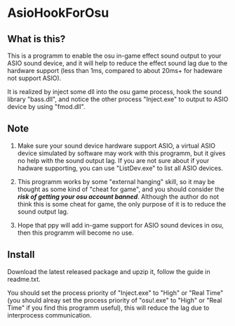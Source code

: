 # AsioHookForOsu

## What is this?

This is a programm to enable the osu in-game effect sound output to your ASIO sound device, and it will help to reduce the effect sound lag due to the hardware support (less than 1ms, compared to about 20ms+ for hadeware not support ASIO).

It is realized by inject some dll into the osu game process, hook the sound library "bass.dll", and notice the other process "Inject.exe" to output to ASIO device by using "fmod.dll".

## Note

1. Make sure your sound device hardware support ASIO,  a virtual ASIO device simulated by software may work with this programm, but it gives no help with the sound output lag. If you are not sure about if your hadware supporting, you can use "ListDev.exe" to list all ASIO devices.

2. This programm works by some "external hanging" skill, so it may be thought as some kind of "cheat for game", and you should consider the ***risk of getting your osu account banned***. Although the author do not think this is some cheat for game,  the only purpose of it is to reduce the sound output lag.

3. Hope that ppy will add in-game support for ASIO sound devices in osu, then this programm will become no use.

## Install

Download the latest released package and upzip it, follow the guide in readme.txt.

You should set the process priority of "Inject.exe" to "High" or "Real Time" (you should alreay set the process priority of "osu!.exe" to "High" or "Real Time" if you find this programm useful), this will reduce the lag due to interprocess communication.
